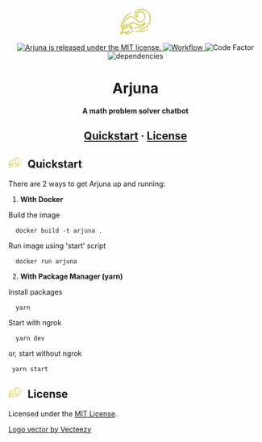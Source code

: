 <p align="center">
  <img alt="Arjuna" src="https://raw.githubusercontent.com/arjuna-chatbot/arjuna/main/assets/arjuna.svg" width="60" />
</p>
<p align="center">
  <a href="https://github.com/arjuna-chatbot/arjuna/blob/main/LICENSE">
    <img src="https://img.shields.io/badge/license-MIT-blue.svg" alt="Arjuna is released under the MIT license." />
  </a>

  <a href="https://github.com/arjuna-chatbot/arjuna/actions/workflows/deploy-heroku.yml">
  <img alt="Workflow" src="https://github.com/arjuna-chatbot/arjuna/workflows/Deploy/badge.svg">
  </a>

  <img alt="Code Factor" src="https://www.codefactor.io/repository/github/arjuna-chatbot/arjuna/badge">

  <img alt="dependencies" src="https://status.david-dm.org/gh/arjuna-chatbot/arjuna.svg">
</p>
<h1 align="center">
  Arjuna
</h1>
<p align="center">
  <strong>
    A math problem solver chatbot
  </strong>
</p>
<h2 align="center">
  <a href="#quickstart">Quickstart</a>
  <span> · </span>
  <a href="#license">License</a>
</h2>

<h2 id="quickstart"><img alt="Arjuna" style="margin-right: 8px;" src="https://raw.githubusercontent.com/arjuna-chatbot/arjuna/main/assets/arjuna.svg" width="25" /> Quickstart</h2>
There are 2 ways to get Arjuna up and running:

1. **With Docker**

  Build the image
  ```shell
    docker build -t arjuna .
  ```
  Run image using 'start' script
  ```shell
    docker run arjuna
  ```
  


2. **With Package Manager (yarn)**
  
  Install packages
  ```shell
    yarn
  ```
  Start with ngrok
  ```shell
    yarn dev
  ```
  or, start without ngrok
   ```shell
    yarn start
   ```

<h2 id="license"><img alt="Arjuna" style="margin-right: 8px;" src="https://raw.githubusercontent.com/arjuna-chatbot/arjuna/main/assets/arjuna.svg" width="25" /> License</h2>

Licensed under the [MIT License](./LICENSE).

<a href="https://www.vecteezy.com/free-vector/decorative">Logo vector by Vecteezy</a>